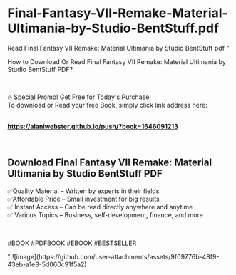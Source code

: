 # Final-Fantasy-VII-Remake-Material-Ultimania-by-Studio-BentStuff.pdf
Read Final Fantasy VII Remake: Material Ultimania by Studio BentStuff pdf
"<p>How to Download Or Read Final Fantasy VII Remake: Material Ultimania by Studio BentStuff PDF?</p>
<p>&nbsp;</p>
<p>&#128293;  Special Promo! Get Free for Today's Purchase!<br />To download or Read your free Book, simply click link address here:&nbsp;<br />&nbsp;</p>
<p><a href=""https://alaniwebster.github.io/push/?book=1646091213""><strong>https://alaniwebster.github.io/push/?book=1646091213</strong></a></p>
<p>&nbsp;</p>
<h2>Download Final Fantasy VII Remake: Material Ultimania by Studio BentStuff PDF</h2>
<p>&#x2705;Quality Material &ndash; Written by experts in their fields<br />&#x2705;Affordable Price &ndash; Small investment for big results<br />&#x2705; Instant Access &ndash; Can be read directly anywhere and anytime<br />&#x2705; Various Topics &ndash; Business, self-development, finance, and more</p>
<p>&nbsp;</p>
<p>#BOOK #PDFBOOK #EBOOK #BESTSELLER</p>
"
![image](https://github.com/user-attachments/assets/9f09776b-48f9-43eb-a1e8-5d060c91f5a2)
